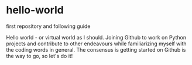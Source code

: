 # hello-world
first repository and following guide


Hello world - or virtual world as I should. Joining Github to work on 
Python projects and contribute to other endeavours while familiarizing
myself with the coding words in general. The consensus is getting started
on Github is the way to go, so let's do it!
